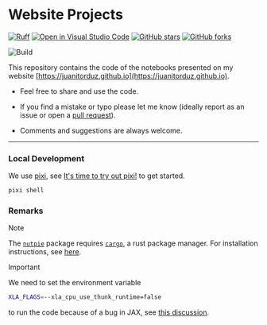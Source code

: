 # Website Projects

[![Ruff](https://img.shields.io/endpoint?url=https://raw.githubusercontent.com/astral-sh/ruff/main/assets/badge/v2.json)](https://github.com/astral-sh/ruff)
[![Open in Visual Studio Code](https://img.shields.io/static/v1?logo=visualstudiocode&label=&message=Open%20in%20Visual%20Studio%20Code&labelColor=2c2c32&color=007acc&logoColor=007acc)](https://open.vscode.dev/juanitorduz/website_projects) [![GitHub stars](https://img.shields.io/github/stars/juanitorduz/website_projects.svg)](https://github.com/juanitorduz/website_projects/stargazers)
[![GitHub forks](https://img.shields.io/github/forks/juanitorduz/website_projects.svg?color=blue)](https://github.com/juanitorduz/website_projects/network)

![Build](https://github.com/juanitorduz/website_projects/workflows/ci/badge.svg)


This repository contains the code of the notebooks presented on my website [https://juanitorduz.github.io](https://juanitorduz.github.io).

- Feel free to share and use the code.

- If you find a mistake or typo please let me know (ideally report as an issue or open a [pull request](https://help.github.com/en/articles/about-pull-requests)).

- Comments and suggestions are always welcome.

---

### Local Development

We use [pixi](https://github.com/prefix-dev/pixi), see [It's time to try out pixi!](https://ericmjl.github.io/blog/2024/8/16/its-time-to-try-out-pixi/) to get started.

```bash
pixi shell
```

### Remarks

> [!NOTE]
> The [`nutpie`](https://github.com/pymc-devs/nutpie) package requires [`cargo`](https://doc.rust-lang.org/cargo/index.html), a rust package manager. For installation instructions, see [here](https://doc.rust-lang.org/cargo/getting-started/installation.html).

> [!IMPORTANT]
> We need to set the environment variable
> ```bash
> XLA_FLAGS=--xla_cpu_use_thunk_runtime=false
> ```
> to run the code because of a bug in JAX, see [this discussion](https://github.com/jax-ml/jax/discussions/23822#discussioncomment-10728018).
